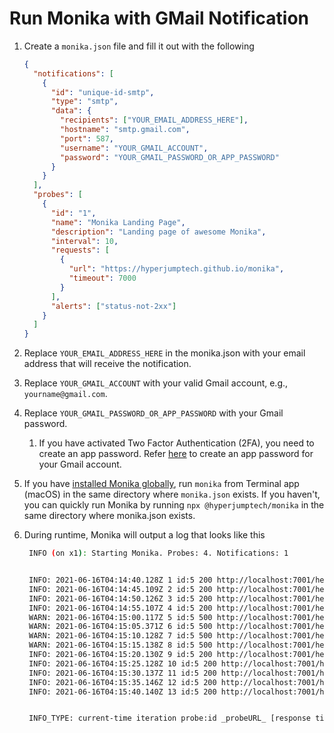 # Run Monika with GMail Notification

1. Create a `monika.json` file and fill it out with the following

   ```json
   {
     "notifications": [
       {
         "id": "unique-id-smtp",
         "type": "smtp",
         "data": {
           "recipients": ["YOUR_EMAIL_ADDRESS_HERE"],
           "hostname": "smtp.gmail.com",
           "port": 587,
           "username": "YOUR_GMAIL_ACCOUNT",
           "password": "YOUR_GMAIL_PASSWORD_OR_APP_PASSWORD"
         }
       }
     ],
     "probes": [
       {
         "id": "1",
         "name": "Monika Landing Page",
         "description": "Landing page of awesome Monika",
         "interval": 10,
         "requests": [
           {
             "url": "https://hyperjumptech.github.io/monika",
             "timeout": 7000
           }
         ],
         "alerts": ["status-not-2xx"]
       }
     ]
   }
   ```

2. Replace `YOUR_EMAIL_ADDRESS_HERE` in the monika.json with your email address that will receive the notification.
3. Replace `YOUR_GMAIL_ACCOUNT` with your valid Gmail account, e.g., `yourname@gmail.com`.
4. Replace `YOUR_GMAIL_PASSWORD_OR_APP_PASSWORD` with your Gmail password.
   1. If you have activated Two Factor Authentication (2FA), you need to create an app password. Refer [here](https://support.google.com/accounts/answer/185833) to create an app password for your Gmail account.
5. If you have [installed Monika globally](/installation), run `monika` from Terminal app (macOS) in the same directory where `monika.json` exists. If you haven't, you can quickly run Monika by running `npx @hyperjumptech/monika` in the same directory where monika.json exists.
6. During runtime, Monika will output a log that looks like this

   ```bash
    INFO (on x1): Starting Monika. Probes: 4. Notifications: 1


    INFO: 2021-06-16T04:14:40.128Z 1 id:5 200 http://localhost:7001/health 7ms
    INFO: 2021-06-16T04:14:45.109Z 2 id:5 200 http://localhost:7001/health 4ms
    INFO: 2021-06-16T04:14:50.126Z 3 id:5 200 http://localhost:7001/health 10ms
    INFO: 2021-06-16T04:14:55.107Z 4 id:5 200 http://localhost:7001/health 1ms
    WARN: 2021-06-16T04:15:00.117Z 5 id:5 500 http://localhost:7001/health 0ms, ALERT: status-not-2xx
    WARN: 2021-06-16T04:15:05.371Z 6 id:5 500 http://localhost:7001/health 0ms, ALERT: status-not-2xx
    WARN: 2021-06-16T04:15:10.128Z 7 id:5 500 http://localhost:7001/health 0ms, ALERT: status-not-2xx
    WARN: 2021-06-16T04:15:15.138Z 8 id:5 500 http://localhost:7001/health 0ms, ALERT: status-not-2xx, NOTIF: service probably down
    INFO: 2021-06-16T04:15:20.130Z 9 id:5 200 http://localhost:7001/health 6ms
    INFO: 2021-06-16T04:15:25.128Z 10 id:5 200 http://localhost:7001/health 4ms
    INFO: 2021-06-16T04:15:30.137Z 11 id:5 200 http://localhost:7001/health 6ms
    INFO: 2021-06-16T04:15:35.146Z 12 id:5 200 http://localhost:7001/health 8ms, NOTIF: service is back up
    INFO: 2021-06-16T04:15:40.140Z 13 id:5 200 http://localhost:7001/health 4ms


    INFO_TYPE: current-time iteration probe:id _probeURL_ [response time in ms],[ALERT messages if any], [NOTIFICATION messages if any]
   ```
